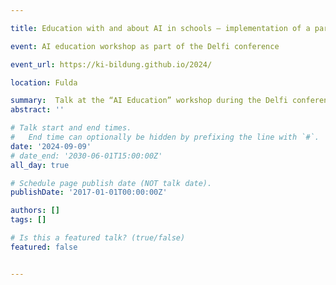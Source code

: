 ```yaml
---

title: Education with and about AI in schools – implementation of a participatory teaching platform

event: AI education workshop as part of the Delfi conference

event_url: https://ki-bildung.github.io/2024/

location: Fulda

summary:  Talk at the “AI Education” workshop during the Delfi conference
abstract: ''

# Talk start and end times.
#   End time can optionally be hidden by prefixing the line with `#`.
date: '2024-09-09'
# date_end: '2030-06-01T15:00:00Z'
all_day: true

# Schedule page publish date (NOT talk date).
publishDate: '2017-01-01T00:00:00Z'

authors: []
tags: []

# Is this a featured talk? (true/false)
featured: false


---
```

